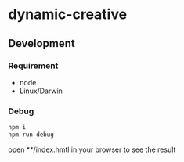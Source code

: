 dynamic-creative
================

## Development

### Requirement
* node
* Linux/Darwin

### Debug
```sh
npm i
npm run debug
```

open **/index.hmtl in your browser to see the result
